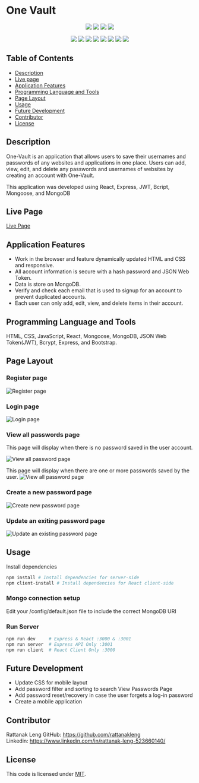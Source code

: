 # One Vault

<p align="center">
    <img src="https://img.shields.io/github/repo-size/rattanakleng/one-vault" />
    <img src="https://img.shields.io/github/issues/rattanakleng/one-vault" />
    <img src="https://img.shields.io/github/last-commit/rattanakleng/one-vault" />
    <img src="https://img.shields.io/badge/License-MIT-yellow.svg" />
</p>

<p align="center">
   <img src="https://img.shields.io/badge/-React-blue" >
   <img src="https://img.shields.io/badge/-Javascript-red" />
   <img src="https://img.shields.io/badge/-Node.js-yellow" />
    <img src="https://img.shields.io/badge/-Mongoose-violet" />
    <img src="https://img.shields.io/badge/-MongoDB-green" />
    <img src="https://img.shields.io/badge/-JWT-teal" /> 
    <img src="https://img.shields.io/badge/-Bcrypt-gray" /> 
   <img src="https://img.shields.io/badge/-Bootstrap-indigo" />
</p>

## Table of Contents
- [Description](#description)
- [Live page](#Live-Page)
- [Application Features](#Application-Features)
- [Programming Language and Tools](#Programming-Language-and-Tools)
- [Page Layout](#Page-Layout)
- [Usage](#Usage)
- [Future Development](#Future-Development)
- [Contributor](#Contributor)
- [License](#License)


## Description

One-Vault is an application that allows users to save their usernames and passwords of any websites and applications in one place. Users can add, view, edit, and delete any passwords and usernames of websites by creating an account with One-Vault. 
 
This application was developed using React, Express, JWT, Bcript, Mongoose, and MongoDB

## Live Page

[Live Page](https://one-vault.herokuapp.com/)

## Application Features

- Work in the browser and feature dynamically updated HTML and CSS and responsive.
- All account information is secure with a hash password and JSON Web Token.
- Data is store on MongoDB.
- Verify and check each email that is used to signup for an account to prevent duplicated accounts.
- Each user can only add, edit, view, and delete items in their account.

## Programming Language and Tools

HTML, CSS, JavaScript, React, Mongoose, MongoDB, JSON Web Token(JWT), Bcrypt, Express, and Bootstrap.

## Page Layout

### Register page

![Register page](https://user-images.githubusercontent.com/29310963/115632017-c0abca00-a2bb-11eb-940a-d86591d55ff9.jpg)

### Login page

![Login page](https://user-images.githubusercontent.com/29310963/115632058-d28d6d00-a2bb-11eb-9920-1d25f957e6d3.jpg)

### View all passwords page
This page will display when there is no password saved in the user account.

![View all password page](https://user-images.githubusercontent.com/29310963/115632126-ef29a500-a2bb-11eb-8ba8-a359b7a73be2.jpg)

This page will display when there are one or more passwords saved by the user.
![View all password page](https://user-images.githubusercontent.com/29310963/115632424-87278e80-a2bc-11eb-8861-b4bd7726b1cf.jpg)

### Create a new password page

![Create new password page](https://user-images.githubusercontent.com/29310963/115632555-d8378280-a2bc-11eb-8ad1-ea6a567561e3.jpg)

### Update an exiting password page

![Update an existing password page](https://user-images.githubusercontent.com/29310963/115634105-c7d3d780-a2bd-11eb-9c56-5fa2f24bb312.jpg)


## Usage

Install dependencies

```bash
npm install # Install dependencies for server-side
npm client-install # Install dependencies for React client-side
```

### Mongo connection setup

Edit your /config/default.json file to include the correct MongoDB URI

### Run Server

```bash
npm run dev     # Express & React :3000 & :3001
npm run server  # Express API Only :3001
npm run client  # React Client Only :3000
```
## Future Development

- Update CSS for mobile layout
- Add password filter and sorting to search View Passwords Page
- Add password reset/recovery in case the user forgets a log-in password
- Create a mobile application

## Contributor
Rattanak Leng 
GitHub: https://github.com/rattanakleng </br>
Linkedin: https://www.linkedin.com/in/rattanak-leng-523660140/

## License
This code is licensed under [MIT](https://opensource.org/licenses/MIT”).
